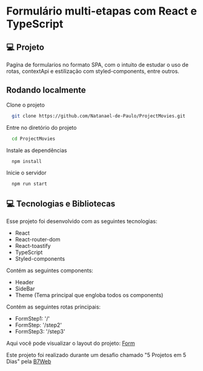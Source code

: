 # Formulário multi-etapas com React e TypeScript

## 💻 Projeto

Pagína de formularios no formato SPA, com o intuito de estudar o uso de rotas, contextApi e estilização com styled-components, entre outros.

## Rodando localmente

Clone o projeto

```bash
  git clone https://github.com/Natanael-de-Paulo/ProjectMovies.git
```

Entre no diretório do projeto

```bash
  cd ProjectMovies
```

Instale as dependências

```bash
  npm install
```

Inicie o servidor

```bash
  npm run start
```

## 💻 Tecnologias e Bibliotecas

Esse projeto foi desenvolvido com as seguintes tecnologias:

- React
- React-router-dom
- React-toastify
- TypeScript
- Styled-components


Contém as seguintes components:

- Header
- SideBar
- Theme (Tema principal que engloba todos os components)

Contém as seguintes rotas principais:

- FormStep1: '/'
- FormStep: '/step2'
- FormStep3: '/step3'


Aqui você pode visualizar o layout do projeto: [Form](https://testemulform.netlify.app
)

Este projeto foi realizado durante um desafio chamado "5 Projetos em 5 Dias" pela [B7Web](https://b7web.com.br)

